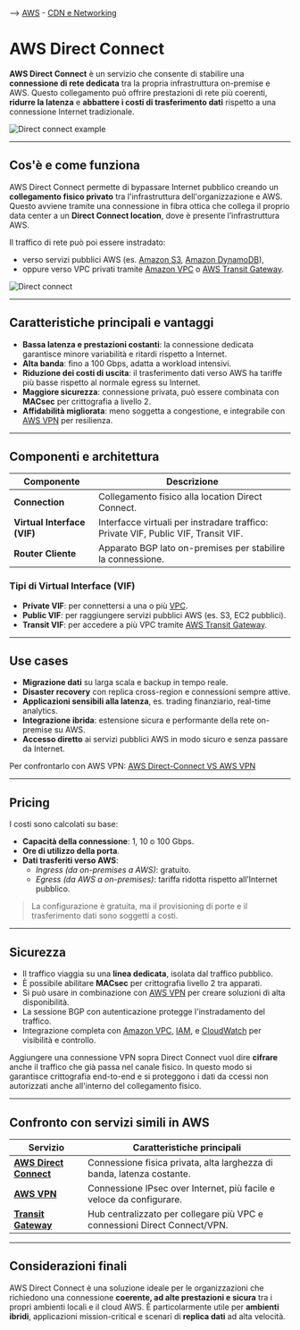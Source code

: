 --> [AWS](00-Intro/AWS.md)  -  [CDN e Networking](03-CDN-e-Networking/Rete-globale-AWS.md)
# AWS Direct Connect

**AWS Direct Connect** è un servizio che consente di stabilire una **connessione di rete dedicata** tra la propria infrastruttura on-premise e AWS. Questo collegamento può offrire prestazioni di rete più coerenti, **ridurre la latenza** e **abbattere i costi di trasferimento dati** rispetto a una connessione Internet tradizionale.

![Direct connect example](direct.png)

---

## Cos'è e come funziona

AWS Direct Connect permette di bypassare Internet pubblico creando un **collegamento fisico privato** tra l'infrastruttura dell'organizzazione e AWS. Questo avviene tramite una connessione in fibra ottica che collega il proprio data center a un **Direct Connect location**, dove è presente l’infrastruttura AWS.

Il traffico di rete può poi essere instradato:
- verso servizi pubblici AWS (es. [Amazon S3](02-Storage-services/Amazon-S3.md), [Amazon DynamoDB](04-Database-services/Amazon-DynamoDB.md)),
- oppure verso VPC privati tramite [Amazon VPC](03-CDN-e-Networking/Amazon-VPC.md) o [AWS Transit Gateway](03-CDN-e-Networking/AWS-Transit-Gateway.md).

![Direct connect](direct-connect.png)

---

## Caratteristiche principali e vantaggi

- **Bassa latenza e prestazioni costanti**: la connessione dedicata garantisce minore variabilità e ritardi rispetto a Internet.
- **Alta banda**: fino a 100 Gbps, adatta a workload intensivi.
- **Riduzione dei costi di uscita**: il trasferimento dati verso AWS ha tariffe più basse rispetto al normale egress su Internet.
- **Maggiore sicurezza**: connessione privata, può essere combinata con **MACsec** per crittografia a livello 2.
- **Affidabilità migliorata**: meno soggetta a congestione, e integrabile con [AWS VPN](03-CDN-e-Networking/AWS-VPN.md) per resilienza.

---

## Componenti e architettura

| Componente         | Descrizione                                                                 |
|--------------------|-----------------------------------------------------------------------------|
| **Connection**     | Collegamento fisico alla location Direct Connect.                           |
| **Virtual Interface (VIF)** | Interfacce virtuali per instradare traffico: Private VIF, Public VIF, Transit VIF. |
| **Router Cliente** | Apparato BGP lato on-premises per stabilire la connessione.                 |

### Tipi di Virtual Interface (VIF)

- **Private VIF**: per connettersi a una o più [VPC](03-CDN-e-Networking/Amazon-VPC.md).
- **Public VIF**: per raggiungere servizi pubblici AWS (es. S3, EC2 pubblici).
- **Transit VIF**: per accedere a più VPC tramite [AWS Transit Gateway](03-CDN-e-Networking/AWS-Transit-Gateway.md).

---

## Use cases

- **Migrazione dati** su larga scala e backup in tempo reale.
- **Disaster recovery** con replica cross-region e connessioni sempre attive.
- **Applicazioni sensibili alla latenza**, es. trading finanziario, real-time analytics.
- **Integrazione ibrida**: estensione sicura e performante della rete on-premise su AWS.
- **Accesso diretto** ai servizi pubblici AWS in modo sicuro e senza passare da Internet.

Per confrontarlo con AWS VPN: [AWS Direct-Connect VS AWS VPN](03-CDN-e-Networking/AWS-Direct-Connect-VS-AWS-VPN.md)

---

## Pricing

I costi sono calcolati su base:

- **Capacità della connessione**: 1, 10 o 100 Gbps.
- **Ore di utilizzo della porta**.
- **Dati trasferiti verso AWS**:
  - *Ingress (da on-premises a AWS)*: gratuito.
  - *Egress (da AWS a on-premises)*: tariffa ridotta rispetto all’Internet pubblico.

> La configurazione è gratuita, ma il provisioning di porte e il trasferimento dati sono soggetti a costi.

---

## Sicurezza

- Il traffico viaggia su una **linea dedicata**, isolata dal traffico pubblico.
- È possibile abilitare **MACsec** per crittografia livello 2 tra apparati.
- Si può usare in combinazione con [AWS VPN](03-CDN-e-Networking/AWS-VPN.md) per creare soluzioni di alta disponibilità.
- La sessione BGP con autenticazione protegge l'instradamento del traffico.
- Integrazione completa con [Amazon VPC](03-CDN-e-Networking/Amazon-VPC.md), [IAM](09-Sicurezza-Compliance-Governance/Sicurezza/AWS-IAM.md), e [CloudWatch](08-Auditing-Monitoring-Logging/Amazon-CloudWatch.md) per visibilità e controllo.

Aggiungere una connessione VPN sopra Direct Connect vuol dire **cifrare** anche il traffico che già passa nel canale fisico. In questo modo si garantisce crittografia end-to-end e si proteggono i dati da ccessi non autorizzati anche all'interno del collegamento fisico.

---

## Confronto con servizi simili in AWS

| Servizio           | Caratteristiche principali                                                |
|--------------------|----------------------------------------------------------------------------|
| **[AWS Direct Connect](03-CDN-e-Networking/AWS-Direct-Connect.md)** | Connessione fisica privata, alta larghezza di banda, latenza costante. |
| **[AWS VPN](03-CDN-e-Networking/AWS-VPN.md)**               | Connessione IPsec over Internet, più facile e veloce da configurare.         |
| **[Transit Gateway](03-CDN-e-Networking/AWS-Transit-Gateway.md)**   | Hub centralizzato per collegare più VPC e connessioni Direct Connect/VPN.    |

---

## Considerazioni finali

AWS Direct Connect è una soluzione ideale per le organizzazioni che richiedono una connessione **coerente, ad alte prestazioni e sicura** tra i propri ambienti locali e il cloud AWS. È particolarmente utile per **ambienti ibridi**, applicazioni mission-critical e scenari di **replica dati** ad alta velocità.
